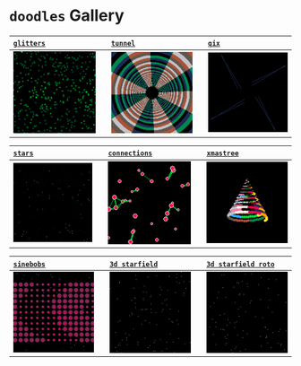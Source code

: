 # `doodles` Gallery

| [`glitters`](glitters/scene.go)     |   | [`tunnel`](tunnel/scene.go)    |   | [`qix`](qix/scene.go)    | 
|:------------------------------------|:-:|:-------------------------------|:-:|:-------------------------|
| ![glitters](_doodles/glitters.gif)  |   | ![tunnel](_doodles/tunnel.gif) |   | ![qix](_doodles/qix.gif) |

| [`stars`](stars/scene.go)     |   | [`connections`](connections/scene.go)    |   | [`xmastree`](xmastree/scene.go)    | 
|:------------------------------|:-:|:-----------------------------------------|:-:|:-------------------------|
| ![stars](_doodles/stars.gif)  |   | ![connections](_doodles/connections.gif) |   | ![xmastree](_doodles/xmastree.gif) |

| [`sinebobs`](sinebobs/scene.go)    |   | [`3d starfield`](starfield/scene.go) |   | [`3d starfield roto`](starfield/scene.go) |
|:-----------------------------------|:-:|:-------------------------------------|:-:|:-------------------------------------|
| ![sinebobs](_doodles/sinebobs.gif) |   | ![starfield](_doodles/starfield.gif) |   | ![starfield roto](_doodles/starfield-roto.gif) |